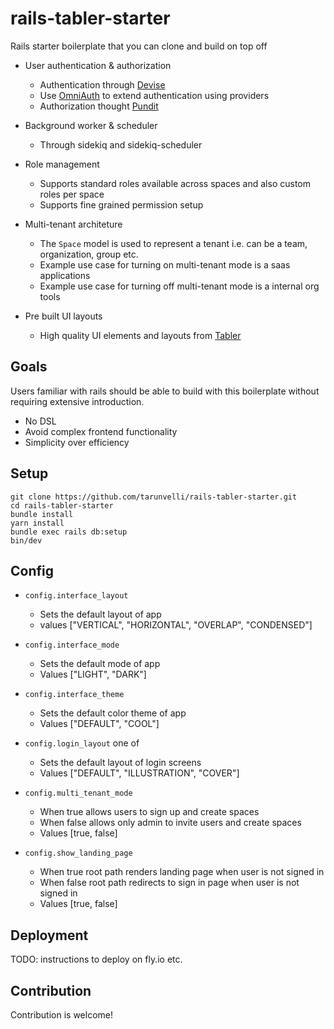 # rails-tabler-starter

Rails starter boilerplate that you can clone and build on top off

* User authentication & authorization

    * Authentication through [Devise](https://github.com/heartcombo/devise)
    * Use [OmniAuth](https://github.com/heartcombo/devise/wiki/OmniAuth%3A-Overview) to extend authentication using providers
    * Authorization thought [Pundit](https://github.com/varvet/pundit)

* Background worker & scheduler

    * Through sidekiq and sidekiq-scheduler

* Role management

    * Supports standard roles available across spaces and also custom roles per space
    * Supports fine grained permission setup

* Multi-tenant architeture

    * The `Space` model is used to represent a tenant i.e. can be a team, organization, group etc.
    * Example use case for turning on multi-tenant mode is a saas applications
    * Example use case for turning off multi-tenant mode is a internal org tools

* Pre built UI layouts

    * High quality UI elements and layouts from [Tabler](https://tabler.io/)

## Goals

Users familiar with rails should be able to build with this boilerplate without requiring extensive introduction.

* No DSL
* Avoid complex frontend functionality
* Simplicity over efficiency

## Setup

```
git clone https://github.com/tarunvelli/rails-tabler-starter.git
cd rails-tabler-starter
bundle install
yarn install
bundle exec rails db:setup
bin/dev
```

## Config

* `config.interface_layout`
    * Sets the default layout of app
    * values ["VERTICAL", "HORIZONTAL", "OVERLAP", "CONDENSED"]

* `config.interface_mode`
    * Sets the default mode of app
    * Values ["LIGHT", "DARK"]

* `config.interface_theme`
    * Sets the default color theme of app
    * Values ["DEFAULT", "COOL"]

* `config.login_layout` one of
    * Sets the default layout of login screens
    * Values ["DEFAULT", "ILLUSTRATION", "COVER"]

* `config.multi_tenant_mode`
    * When true allows users to sign up and create spaces
    * When false allows only admin to invite users and create spaces
    * Values [true, false]

* `config.show_landing_page`
    * When true root path renders landing page when user is not signed in
    * When false root path redirects to sign in page when user is not signed in
    * Values [true, false]

## Deployment

TODO: instructions to deploy on fly.io etc.

## Contribution

Contribution is welcome!